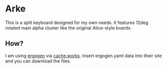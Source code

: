 # Arke

This is a split keyboard designed for my own needs. It features 12deg rotated main alpha cluster like the original Alice-style boards.

## How?

I am using [ergogen](https://github.com/ergogen/ergogen) via [cache.works](https://ergogen.cache.works/). Insert ergogen.yaml data into their site and you can download the files.
